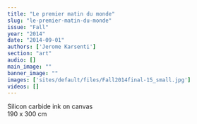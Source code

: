 ```yaml
---
title: "Le premier matin du monde"
slug: "le-premier-matin-du-monde"
issue: "Fall"
year: "2014"
date: "2014-09-01"
authors: ['Jerome Karsenti']
section: "art"
audio: []
main_image: ""
banner_image: ""
images: ['sites/default/files/Fall2014final-15_small.jpg']
videos: []
---
```

Silicon carbide ink on canvas  
190 x 300 cm


